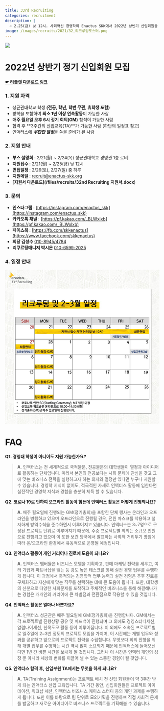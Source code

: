 ```yaml
---
title: 33rd Recruiting
categories: recruitment
description: |
  ~ 2.25(금) 낮 12시. 사회혁신 경영학회 Enactus SKK에서 2022년 상반기 신입회원을 모집하고 있습니다.
image: /images/recruits/2021/32_리크루팅포스터.png
---
```


![](/images/recruits/2021/32_리크루팅포스터.png)

# 2022년 상반기 정기 신입회원 모집

**[☛ 리플렛 다운로드 링크](/files/recruits/32_리플렛.pdf)**

### 1. 지원 자격

+ 성균관대학교 학생 **(전공, 학년, 학번 무관, 휴학생 포함)**
+ 방학을 포함하여 **최소 1년 이상 연속활동**이 가능한 사람
+ **매주 월요일 오후 6시 정기 회의(GM)** 참석이 가능한 사람
+ 합격 후 **3주간의 신입교육(TA)**가 가능한 사람
    (하단의 일정표 참고)
+ 인액터스에 ***무한한 열정***을 쏟을 준비가 된 사람

### 2. 지원 안내

+ **부스 설명회** : 2/21(월) ~ 2/24(목) 성균관대학교 경영관 1층 로비
+ **지원접수** : 2/21(월) ~ 2/25(금) 낮 12시
+ **면접일정** : 2/26(토), 2/27(일) 중 하루
+ **지원메일** : [recruit@enactus-skk.org](mailto:recruit@enactus-skk.org)
+ **[지원서 다운로드](/files/recruits/32nd Recruiting 지원서.docx)**

### 3. 문의

+ **인스타그램** : [https://instagram.com/enactus_skk](https://instagram.com/enactus_skk)
+ **카카오톡 채널** : [https://pf.kakao.com/_BLWxlxb](https://pf.kakao.com/_BLWxlxb)
+ **페이스북** : [https://fb.com/skkenactus](https://www.facebook.com/skkenactus)
+ **회장 김성수** [010-8945/4784](tel:010-8945-4784)
+ **리쿠르팅매니저 박시은** [010-6599-2025](tel:010-6599-2025)


### 4. 일정 안내

![](/images/recruits/2022/recruits_timeline.jpg)

# FAQ

**Q1. 경영대 학생이 아니어도 지원 가능한가요?**
>**A**. 인액터스는 전 세계적으로 국적불문, 전공불문의 대학생들이 열정과 아이디어로 활동하는 단체입니다. 따라서 본인의 전공보다는 사회 문제에 관심을 갖고 그에 맞는 비즈니스 전략을 실행하고자 하는 의지와 열정만 있다면 누구나 지원할 수 있습니다. 경영학 지식이 없어도, 적극적인 자세로 인액터스 활동에 임한다면 실전적인 경영학 지식과 경험을 충분히 체득 할 수 있습니다.

**Q2. 코로나 19로 인하여 오프라인 활동이 힘든데 인액터스 활동은 어떻게 진행되나요?**
>**A**. 매주 월요일에 진행되는 GM(정기총회)을 포함한 단체 행사는 온라인과 오프라인을 병행하고 있으며 오프라인으로 진행될 경우, 전원 마스크를 착용하고 철저하게 방역수칙을 준수하면서 이루어지고 있습니다. 인액터스는 3~7명으로 구성된 프로젝트 단위로 이루어지기 때문에, 주중 프로젝트별 회의는 소규모 인원으로 진행되고 있으며 이 또한 보건 당국에서 발표하는 사회적 거리두기 방침에 따라 온/오프라인 환경에서 유동적으로 운영될 예정입니다.

**Q3. 인액터스 활동이 개인 커리어나 진로에 도움이 되나요?**
>**A**. 인액터스 멤버들은 비즈니스 모델을 기획하고, 판매 마케팅 전략을 세우고, 여러 기업과 파트너십을 맺는 등 강도 높은 테스크를 통해 실전 경영 업무를 수행하게 됩니다. 이 과정에서 축적되는 경영학적 업무 능력과 실전 경험은 추후 진로를 구체화하고 자신에게 맞는 직무를 선택하는 데에 큰 도움이 됩니다. 또한, 대학생의 신분으로 다양한 사회문제를 포착하고 주체적인 비즈니스를 통해 해결해나가는 경험은 개개인의 커리어에 큰 차별점과 전환점으로 작용할 수 있을 것입니다.

**Q4. 인액터스 활동은 얼마나 바쁜가요?**
>**A**. 인액터스 성균관은 매주 월요일에 GM(정기총회)을 진행합니다. GM에서는 각 프로젝트별 진행상황 공유 및 피드백이 진행되며 그 외에도 경영스터디세션, 알럼나이세션, 친목도모 활동 등이 이루어집니다. 이 외에도 소속된 프로젝트별로 일주일에 2~3번 정도의 프로젝트 모임을 가지며, 이 시간에는 개별 업무와 성과를 공유하고 앞으로의 프로젝트 전략을 수립합니다. 무엇보다 회의 진행을 위해 개별 업무를 수행하는 시간 역시 많이 소요되기 때문에 인액터스에 들어오신다면 1년 간 바쁜 시간을 보내게 될 것입니다. 그러나 이 시간은 인액터 개인의 성장 뿐 아니라 세상의 변화를 이끌어 낼 수 있는 소중한 경험이 될 것입니다. 

**Q5. 인액터스 합격 후, 신입부원 TA에서는 무엇을 하게 되나요?**
>**A**. TA(Training Assignment)는 프로젝트 배치 전 신입 회원들이 약 3주간 받게 되는 인액터스 신입 교육입니다. TA 기간 동안, 신입회원들은 프로젝트 아이데이션, 워크샵 세션, 인액터스 비즈니스 케이스 스터디 등의 개인 과제를 수행하게 됩니다. 또한 이를 바탕으로 팀 단위로 모의기획을 진행하며 직접 사회적 문제를 발굴하고 새로운 아이디어로 비즈니스 프로젝트를 기획해볼 수 있습니다.
